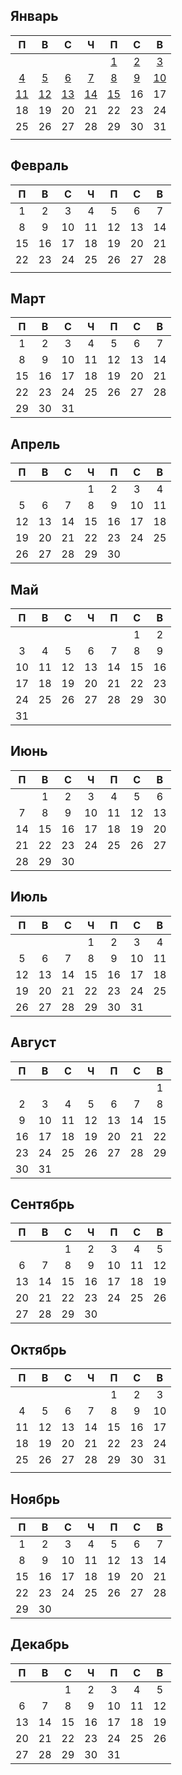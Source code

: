 ## Январь
|П|В|С|Ч|П|С|В|
|:-:|:-:|:-:|:-:|:-:|:-:|:-:|
| | | | |[1](01/2021.01.01.md)|[2](01/2021.01.02.md)|[3](01/2021.01.03.md)|
|[4](01/2021.01.04.md)|[5](01/2021.01.05.md)|[6](01/2021.01.06.md)|[7](01/2021.01.07.md)|[8](01/2021.01.08.md)|[9](01/2021.01.09.md)|[10](01/2021.01.10.md)|
|[11](01/2021.01.11.md)|[12](01/2021.01.12.md)|[13](01/2021.01.13.md)|[14](01/2021.01.14.md)|[15](01/2021.01.15.md)|16|17|
|18|19|20|21|22|23|24|
|25|26|27|28|29|30|31|
| | | | | | | |
## Февраль
|П|В|С|Ч|П|С|В|
|:-:|:-:|:-:|:-:|:-:|:-:|:-:|
|1|2|3|4|5|6|7|
|8|9|10|11|12|13|14|
|15|16|17|18|19|20|21|
|22|23|24|25|26|27|28|
| | | | | | | |
## Март
|П|В|С|Ч|П|С|В|
|:-:|:-:|:-:|:-:|:-:|:-:|:-:|
|1|2|3|4|5|6|7|
|8|9|10|11|12|13|14|
|15|16|17|18|19|20|21|
|22|23|24|25|26|27|28|
|29|30|31| | | | |
## Апрель
|П|В|С|Ч|П|С|В|
|:-:|:-:|:-:|:-:|:-:|:-:|:-:|
| | | |1|2|3|4|
|5|6|7|8|9|10|11|
|12|13|14|15|16|17|18|
|19|20|21|22|23|24|25|
|26|27|28|29|30| | |
## Май
|П|В|С|Ч|П|С|В|
|:-:|:-:|:-:|:-:|:-:|:-:|:-:|
| | | | | |1|2|
|3|4|5|6|7|8|9|
|10|11|12|13|14|15|16|
|17|18|19|20|21|22|23|
|24|25|26|27|28|29|30|
|31| | | | | | |
## Июнь
|П|В|С|Ч|П|С|В|
|:-:|:-:|:-:|:-:|:-:|:-:|:-:|
| |1|2|3|4|5|6|
|7|8|9|10|11|12|13|
|14|15|16|17|18|19|20|
|21|22|23|24|25|26|27|
|28|29|30| | | | |
## Июль
|П|В|С|Ч|П|С|В|
|:-:|:-:|:-:|:-:|:-:|:-:|:-:|
| | | |1|2|3|4|
|5|6|7|8|9|10|11|
|12|13|14|15|16|17|18|
|19|20|21|22|23|24|25|
|26|27|28|29|30|31| |
## Август
|П|В|С|Ч|П|С|В|
|:-:|:-:|:-:|:-:|:-:|:-:|:-:|
| | | | | | |1|
|2|3|4|5|6|7|8|
|9|10|11|12|13|14|15|
|16|17|18|19|20|21|22|
|23|24|25|26|27|28|29|
|30|31| | | | | |
## Сентябрь
|П|В|С|Ч|П|С|В|
|:-:|:-:|:-:|:-:|:-:|:-:|:-:|
| | |1|2|3|4|5|
|6|7|8|9|10|11|12|
|13|14|15|16|17|18|19|
|20|21|22|23|24|25|26|
|27|28|29|30| | | |
## Октябрь
|П|В|С|Ч|П|С|В|
|:-:|:-:|:-:|:-:|:-:|:-:|:-:|
| | | | |1|2|3|
|4|5|6|7|8|9|10|
|11|12|13|14|15|16|17|
|18|19|20|21|22|23|24|
|25|26|27|28|29|30|31|
| | | | | | | |
## Ноябрь
|П|В|С|Ч|П|С|В|
|:-:|:-:|:-:|:-:|:-:|:-:|:-:|
|1|2|3|4|5|6|7|
|8|9|10|11|12|13|14|
|15|16|17|18|19|20|21|
|22|23|24|25|26|27|28|
|29|30| | | | | |
## Декабрь
|П|В|С|Ч|П|С|В|
|:-:|:-:|:-:|:-:|:-:|:-:|:-:|
| | |1|2|3|4|5|
|6|7|8|9|10|11|12|
|13|14|15|16|17|18|19|
|20|21|22|23|24|25|26|
|27|28|29|30|31| | |
